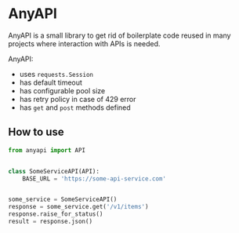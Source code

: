 # AnyAPI

AnyAPI is a small library to get rid of boilerplate code reused in many projects where interaction with APIs is needed.

AnyAPI:
* uses `requests.Session`
* has default timeout
* has configurable pool size
* has retry policy in case of 429 error
* has `get` and `post` methods defined

## How to use

```python
from anyapi import API


class SomeServiceAPI(API):
    BASE_URL = 'https://some-api-service.com'


some_service = SomeServiceAPI()
response = some_service.get('/v1/items')
response.raise_for_status()
result = response.json()
```
